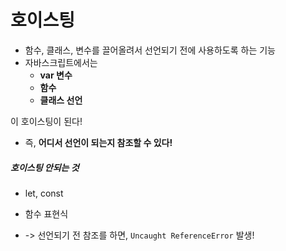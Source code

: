 # 호이스팅 

-  함수, 클래스, 변수를 끌어올려서 선언되기 전에 사용하도록 하는 기능
- 자바스크립트에서는 
  - **var 변수** 
  - **함수** 
  - **클래스 선언**
 
이 호이스팅이 된다!

- 즉, **어디서 선언이 되는지 참조할 수 있다!**

##### 호이스팅 안되는 것 
- let, const
- 함수 표현식

- -> 선언되기 전 참조를 하면,  `Uncaught ReferenceError` 발생!

